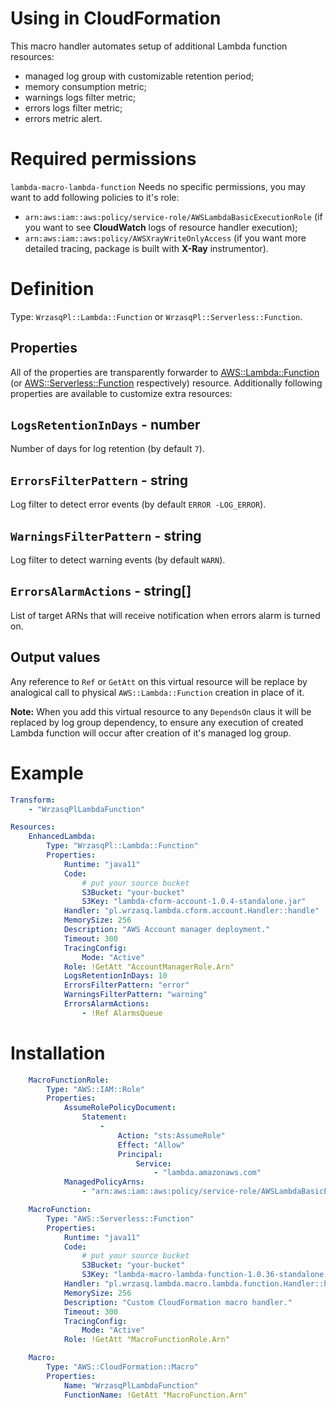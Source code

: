 <!---
# This file is part of the pl.wrzasq.lambda.
#
# @license http://mit-license.org/ The MIT license
# @copyright 2019 - 2020 © by Rafał Wrzeszcz - Wrzasq.pl.
-->

# Using in CloudFormation

This macro handler automates setup of additional Lambda function resources:

-   managed log group with customizable retention period;
-   memory consumption metric;
-   warnings logs filter metric;
-   errors logs filter metric;
-   errors metric alert.

# Required permissions

`lambda-macro-lambda-function` Needs no specific permissions, you may want to add following policies to it's role:

-   `arn:aws:iam::aws:policy/service-role/AWSLambdaBasicExecutionRole` (if you want to see **CloudWatch** logs of
resource handler execution);
-   `arn:aws:iam::aws:policy/AWSXrayWriteOnlyAccess` (if you want more detailed tracing, package is built with
**X-Ray** instrumentor).

# Definition

Type: `WrzasqPl::Lambda::Function` or `WrzasqPl::Serverless::Function`.

## Properties

All of the properties are transparently forwarder to
[AWS::Lambda::Function](https://docs.aws.amazon.com/AWSCloudFormation/latest/UserGuide/aws-resource-lambda-function.html)
(or
[AWS::Serverless::Function](https://docs.aws.amazon.com/serverless-application-model/latest/developerguide/sam-resource-function.html)
respectively) resource. Additionally following properties are available to customize extra resources:

## `LogsRetentionInDays` - number

Number of days for log retention (by default `7`).

## `ErrorsFilterPattern` - string

Log filter to detect error events (by default `ERROR -LOG_ERROR`).

## `WarningsFilterPattern` - string

Log filter to detect warning events (by default `WARN`).

## `ErrorsAlarmActions` - string[]

List of target ARNs that will receive notification when errors alarm is turned on.

## Output values

Any reference to `Ref` or `GetAtt` on this virtual resource will be replace by analogical call to physical
`AWS::Lambda::Function` creation in place of it.

**Note:** When you add this virtual resource to any `DependsOn` claus it will be replaced by log group dependency, to
ensure any execution of created Lambda function will occur after creation of it's managed log group.

# Example

```yaml
Transform:
    - "WrzasqPlLambdaFunction"

Resources:
    EnhancedLambda:
        Type: "WrzasqPl::Lambda::Function"
        Properties:
            Runtime: "java11"
            Code:
                # put your source bucket
                S3Bucket: "your-bucket"
                S3Key: "lambda-cform-account-1.0.4-standalone.jar"
            Handler: "pl.wrzasq.lambda.cform.account.Handler::handle"
            MemorySize: 256
            Description: "AWS Account manager deployment."
            Timeout: 300
            TracingConfig:
                Mode: "Active"
            Role: !GetAtt "AccountManagerRole.Arn"
            LogsRetentionInDays: 10
            ErrorsFilterPattern: "error"
            WarningsFilterPattern: "warning"
            ErrorsAlarmActions:
                - !Ref AlarmsQueue
```

# Installation

```yaml
    MacroFunctionRole:
        Type: "AWS::IAM::Role"
        Properties:
            AssumeRolePolicyDocument:
                Statement:
                    -
                        Action: "sts:AssumeRole"
                        Effect: "Allow"
                        Principal:
                            Service:
                                - "lambda.amazonaws.com"
            ManagedPolicyArns:
                - "arn:aws:iam::aws:policy/service-role/AWSLambdaBasicExecutionRole"

    MacroFunction:
        Type: "AWS::Serverless::Function"
        Properties:
            Runtime: "java11"
            Code:
                # put your source bucket
                S3Bucket: "your-bucket"
                S3Key: "lambda-macro-lambda-function-1.0.36-standalone.jar"
            Handler: "pl.wrzasq.lambda.macro.lambda.function.Handler::handleRequest"
            MemorySize: 256
            Description: "Custom CloudFormation macro handler."
            Timeout: 300
            TracingConfig:
                Mode: "Active"
            Role: !GetAtt "MacroFunctionRole.Arn"

    Macro:
        Type: "AWS::CloudFormation::Macro"
        Properties:
            Name: "WrzasqPlLambdaFunction"
            FunctionName: !GetAtt "MacroFunction.Arn"
```
